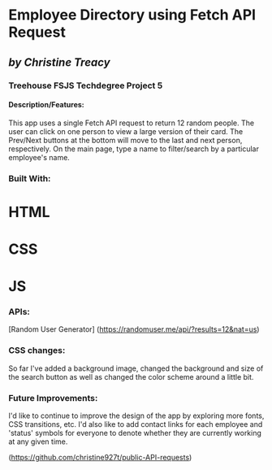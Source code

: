 # **Employee Directory using Fetch API Request**
## *by Christine Treacy*
### Treehouse FSJS Techdegree Project 5

#### Description/Features: 
This app uses a single Fetch API request to return 12 random people. The user can click on one person to view a large version of their card. The Prev/Next buttons at the bottom will move to the last and next person, respectively. 
On the main page, type a name to filter/search by a particular employee's name.

### Built With:
# HTML
# CSS
# JS

### APIs:
[Random User Generator] 
(https://randomuser.me/api/?results=12&nat=us) 

### CSS changes: 
So far I've added a background image, changed the background and size of the search button as well as changed the color scheme around a little bit. 

### Future Improvements:
I'd like to continue to improve the design of the app by exploring more fonts, CSS transitions, etc. I'd also like to add contact links for each employee and 'status' symbols for everyone to denote whether they are currently working at any given time.

(https://github.com/christine927t/public-API-requests)
